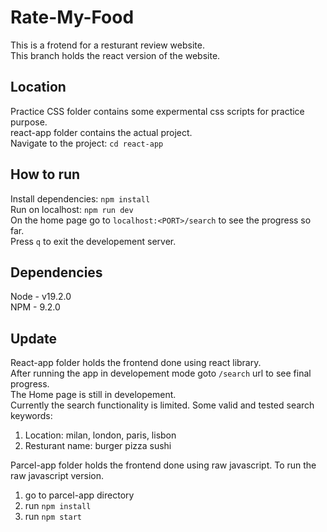 # Rate-My-Food

This is a frotend for a resturant review website. <br>
This branch holds the react version of the website. <br>

## Location

Practice CSS folder contains some expermental css scripts for practice purpose. <br>
react-app folder contains the actual project. <br>
Navigate to the project: `cd react-app`

## How to run

Install dependencies: `npm install` <br>
Run on localhost: `npm run dev` <br>
On the home page go to `localhost:<PORT>/search` to see the progress so far. <br>
Press `q` to exit the developement server.

## Dependencies

Node - v19.2.0 <br>
NPM - 9.2.0 <br>

## Update

React-app folder holds the frontend done using react library. <br>
After running the app in developement mode goto `/search` url to see final progress. <br>
The Home page is still in developement. <br>
Currently the search functionality is limited. Some valid and tested search keywords:

1. Location: milan, london, paris, lisbon
2. Resturant name: burger pizza sushi

Parcel-app folder holds the frontend done using raw javascript.
To run the raw javascript version. <br>

1. go to parcel-app directory
2. run `npm install`
3. run `npm start`
